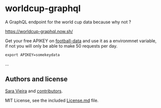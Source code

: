 # worldcup-graphql

A GraphQL endpoint for the world cup data because why not ?

https://worldcup-graphql.now.sh/

Get your free APIKEY on [football-data](https://api.football-data.org/client/register) and use it as a environmnet variable, if not you will only be able to make 50 requests per day.
```
export APIKEY=somekeydata
```
...

## Authors and license

[Sara Vieira](https://iamsaravieira.com) and [contributors](https://github.com/https://github.com/SaraVieira/worldcup-graphql/graphs/contributors).

MIT License, see the included [License.md](License.md) file.
